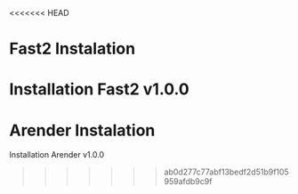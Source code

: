 <<<<<<< HEAD
# Fast2 Instalation

Installation Fast2 v1.0.0
=======
# Arender Instalation

Installation Arender v1.0.0
>>>>>>> ab0d277c77abf13bedf2d51b9f105959afdb9c9f
